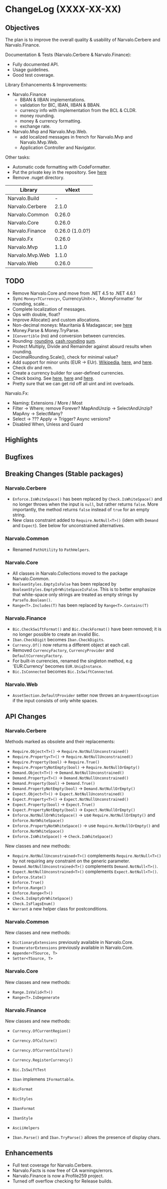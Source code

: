 ChangeLog (XXXX-XX-XX)
======================

Objectives
----------
The plan is to improve the overall quality & usability of Narvalo.Cerbere
and Narvalo.Finance.

Documentation & Tests (Narvalo.Cerbere & Narvalo.Finance):
- Fully documented API.
- Usage guidelines.
- Good test coverage.

Library Enhancements & Improvements:
- Narvalo.Finance
  * BBAN & IIBAN implementations.
  * validation for BIC, IBAN, IIBAN & BBAN.
  * currency info with implementation from the BCL & CLDR.
  * money rounding.
  * money & currency formatting.
  * exchange rate.
- Narvalo.Mvp and Narvalo.Mvp.Web.
  * add localized messages in french for Narvalo.Mvp and Narvalo.Mvp.Web.
  * Application Controller and Navigator.

Other tasks:
- Automatic code formatting with CodeFormatter.
- Put the private key in the repository.
  See [here](https://msdn.microsoft.com/en-us/library/wd40t7ad(v=vs.110).aspx)
- Remove .nuget directory.

Library                   | vNext
--------------------------|----------
Narvalo.Build             | -
Narvalo.Cerbere           | 2.1.0
Narvalo.Common            | 0.26.0
Narvalo.Core              | 0.26.0
Narvalo.Finance           | 0.26.0 (1.0.0?)
Narvalo.Fx                | 0.26.0
Narvalo.Mvp               | 1.1.0
Narvalo.Mvp.Web           | 1.1.0
Narvalo.Web               | 0.26.0

TODO
----
- Remove Narvalo.Core and move from .NET 4.5 to .NET 4.6.1
- Sync `Money<TCurrency>`, CurrencyUnit<>`, `MoneyFormatter` for rounding, scale...
- Complete localization of messages.
- Ops with double, float?
- Improve Allocate() and custom allocations.
- Non-decimal moneys: Mauritania & Madagascar;
  see [here](https://en.wikipedia.org/wiki/Denomination_(currency))
- Money.Parse & Money.TryParse.
- `IConvertible` (no) and conversion between currencies.
- Rounding:
  [rounding](https://en.wikipedia.org/wiki/Rounding),
  [cash rounding](https://en.wikipedia.org/wiki/Cash_rounding)
  [sum](https://en.wikipedia.org/wiki/Kahan_summation_algorithm).
- Protect Multiply, Divide and Remainder against absurd results when rounding.
- DecimalRounding.Scale(), check for minimal value?
- Add support for minor units (EUR -> EUr).
  [Wikipedia](https://en.wikipedia.org/wiki/List_of_circulating_currencies),
  [here](http://stackoverflow.com/questions/5023754/do-minor-currency-units-have-a-iso-standard),
  and [here](http://www.fixtradingcommunity.org/pg/discussions/topicpost/167427/gbpgbpgbx).
- Check div and rem.
- Create a currency builder for user-defined currencies.
- Check boxing.
  See [here](http://stackoverflow.com/questions/13558579/are-there-other-ways-of-calling-an-interface-method-of-a-struct-without-boxing-e),
  [here](http://stackoverflow.com/questions/5757324/is-there-boxing-unboxing-when-casting-a-struct-into-a-generic-interface)
  and [here](http://stackoverflow.com/questions/3032750/structs-interfaces-and-boxing).
- Pretty sure that we can get rid off all uint and int overloads.

Narvalo.Fx:
- Naming: Extensions / More / Most
- Filter -> Where; remove Forever? MapAndUnzip -> SelectAndUnzip? MapAny -> SelectMany?
- Select -> ??? Apply -> Trigger? Async versions?
- Disabled When, Unless and Guard

Highlights
----------

Bugfixes
--------

Breaking Changes (Stable packages)
----------------------------------
### Narvalo.Cerbere
- `Enforce.IsWhiteSpace()` has been replaced by `Check.IsWhiteSpace()` and
  no longer throws when the input is `null`, but rather
  returns `false`. More importantly, the method returns `false` instead of
  `true` for an empty string.
- New class constraint added to `Require.NotNull<T>()` (idem with `Demand`
  and `Expect`). See below for unconstrained alternatives.

### Narvalo.Common
- Renamed `PathUtility` to `PathHelpers`.

### Narvalo.Core
- All classes in Narvalo.Collections moved to the package Narvalo.Common.
- `BooleanStyles.EmptyIsFalse` has been replaced by
  `BooleanStyles.EmptyOrWhiteSpaceIsFalse`. This is to better emphasize that
  white-space only strings are treated as empty strings by `ParseTo.Boolean()`.
- `Range<T>.Includes(T)` has been replaced by `Range<T>.Contains(T)`

### Narvalo.Finance
- `Bic.CheckSwiftFormat()` and `Bic.CheckFormat()` have been removed;
  it is no longer possible to create an invalid Bic.
- `Iban.CheckDigit` becomes `Iban.CheckDigits`.
- `Currency.Of()` now returns a different object at each call.
- Removed `CurrencyFactory`, `CurrencyProvider` and `DefaultCurrencyFactory`.
- For built-in currencies, renamed the singleton method, e.g 'EUR.Currency'
  becomes `EUR.UniqInstance`.
- `Bic.IsConnected` becomes `Bic.IsSwiftConnected`.

### Narvalo.Web
- `AssetSection.DefaultProvider` setter now throws an `ArgumentException`
  if the input consists of only white spaces.

API Changes
-----------
### Narvalo.Cerbere
Methods marked as obsolete and their replacements:
- `Require.Object<T>()` -> `Require.NotNullUnconstrained()`
- `Require.Property<T>()` -> `Require.NotNullUnconstrained()`
- `Require.Property(bool)` -> `Require.True()`
- `Require.PropertyNotEmpty(bool)` -> `Require.NotNullOrEmpty()`
- `Demand.Object<T>()` -> `Demand.NotNullUnconstrained()`
- `Demand.Property<T>()` -> `Demand.NotNullUnconstrained()`
- `Demand.Property(bool)` -> `Demand.True()`
- `Demand.PropertyNotEmpty(bool)` -> `Demand.NotNullOrEmpty()`
- `Expect.Object<T>()` -> `Expect.NotNullUnconstrained()`
- `Expect.Property<T>()` -> `Expect.NotNullUnconstrained()`
- `Expect.Property(bool)` -> `Expect.True()`
- `Expect.PropertyNotEmpty(bool)` -> `Expect.NotNullOrEmpty()`
- `Enforce.NotNullOrWhiteSpace()` -> use `Require.NotNullOrEmpty()` and
  `Enforce.NotWhiteSpace()`
- `Enforce.PropertyNotWhiteSpace()` -> use `Require.NotNullOrEmpty()` and
  `Enforce.NotWhiteSpace()`
- `Enforce.IsWhiteSpace()` -> `Check.IsWhiteSpace()`

New classes and new methods:
- `Require.NotNullUnconstrained<T>()` complements `Require.NotNull<T>()`
  by not requiring any constraint on the generic parameter.
- `Demand.NotNullUnconstrained<T>()` complements `Demand.NotNull<T>()`.
- `Expect.NotNullUnconstrained<T>()` complements `Expect.NotNull<T>()`.
- `Enforce.State()`
- `Enforce.True()`
- `Enforce.Range()`
- `Enforce.Range<T>()`
- `Check.IsEmptyOrWhiteSpace()`
- `Check.IsFlagsEnum()`
- `Warrant` a new helper class for postconditions.

### Narvalo.Common
New classes and new methods:
- `DictionaryExtensions` previously available in Narvalo.Core.
- `EnumeratorExtensions` previously available in Narvalo.Core.
- `Appender<TSource, T>`
- `Setter<TSource, T>`

### Narvalo.Core
New classes and new methods:
- `Range.IsValid<T>()`
- `Range<T>.IsDegenerate`

### Narvalo.Finance
New classes and new methods:
- `Currency.OfCurrentRegion()`
- `Currency.OfCulture()`
- `Currency.OfCurrentCulture()`
- `Currency.RegisterCurrency()`
- `Bic.IsSwiftTest`
- `Iban` implemens `IFormattable`.
- `BicFormat`
- `BicStyles`
- `IbanFormat`
- `IbanStyle`
- `AsciiHelpers`

- `Iban.Parse()` and `Iban.TryParse()` allows the presence of display chars.

Enhancements
------------
- Full test coverage for Narvalo.Cerbere.
- Narvalo.Facts is now free of CA warnings/errors.
- Narvalo.Finance is now a Profile259 project.
- Turned off overflow checking for Release builds.
